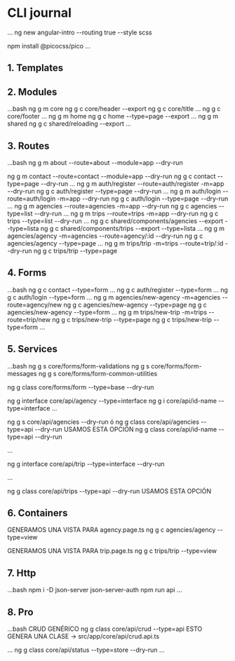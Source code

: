 # CLI journal
...
ng new angular-intro --routing true --style scss

npm install @picocss/pico
...

## 1. Templates

## 2. Modules

...bash
ng g m core
ng g c core/header --export
ng g c core/title
...
ng g c core/footer
...
ng g m home
ng g c home --type=page --export
...
ng g m shared
ng g c shared/reloading --export
...

## 3. Routes

...bash
ng g m about --route=about --module=app --dry-run

ng g m contact --route=contact --module=app --dry-run
ng g c contact --type=page --dry-run
...
ng g m auth/register --route=auth/register -m=app --dry-run
ng g c auth/register --type=page --dry-run
...
ng g m auth/login --route=auth/login -m=app --dry-run
ng g c auth/login --type=page --dry-run
...
ng g m agencies --route=agencies -m=app --dry-run
ng g c agencies --type=list --dry-run
...
ng g m trips --route=trips -m=app --dry-run
ng g c trips --type=list --dry-run
...
ng g c shared/components/agencies --export --type=lista
ng g c shared/components/trips --export --type=lista
...
ng g m agencies/agency -m=agencies --route=agency/:id  --dry-run
ng g c agencies/agency --type=page
...
ng g m trips/trip -m=trips --route=trip/:id  --dry-run
ng g c trips/trip --type=page

## 4. Forms

...bash
ng g c contact --type=form
...
ng g c auth/register --type=form
...
ng g c auth/login --type=form
...
ng g m agencies/new-agency -m=agencies --route=agency/new
ng g c agencies/new-agency --type=page
ng g c agencies/new-agency --type=form
...
ng g m trips/new-trip -m=trips --route=trip/new
ng g c trips/new-trip --type=page
ng g c trips/new-trip --type=form
...

## 5. Services

...bash
ng g s core/forms/form-validations
ng g s core/forms/form-messages
ng g s core/forms/form-common-utilities

ng g class core/forms/form --type=base --dry-run



ng g interface core/api/agency --type=interface
ng g i core/api/id-name --type=interface
...

ng g s core/api/agencies --dry-run
ó
ng g class core/api/agencies --type=api --dry-run   USAMOS ESTA OPCIÓN
ng g class core/api/id-name --type=api --dry-run

...

ng g interface core/api/trip --type=interface --dry-run

...

ng g class core/api/trips --type=api --dry-run    USAMOS ESTA OPCIÓN


## 6. Containers

GENERAMOS UNA VISTA PARA agency.page.ts
ng g c agencies/agency --type=view

GENERAMOS UNA VISTA PARA trip.page.ts
ng g c trips/trip --type=view

## 7. Http

...bash
npm i -D json-server json-server-auth
npm run api
...


## 8. Pro

...bash
CRUD GENÉRICO
ng g class core/api/crud --type=api
ESTO GENERA UNA CLASE -> src/app/core/api/crud.api.ts


...
ng g class core/api/status --type=store --dry-run
...

